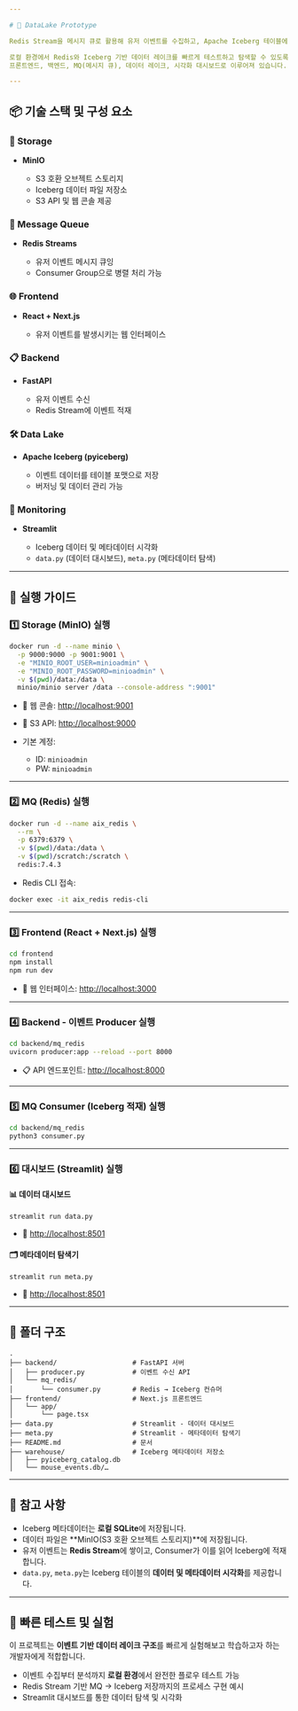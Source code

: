 ```yaml
---

# 🧊 DataLake Prototype

Redis Stream을 메시지 큐로 활용해 유저 이벤트를 수집하고, Apache Iceberg 테이블에 적재하는 프로토타입 애플리케이션입니다.

로컬 환경에서 Redis와 Iceberg 기반 데이터 레이크를 빠르게 테스트하고 탐색할 수 있도록 구성되어 있으며,
프론트엔드, 백엔드, MQ(메시지 큐), 데이터 레이크, 시각화 대시보드로 이루어져 있습니다.

---
```


## 📦 기술 스택 및 구성 요소

### 💾 Storage

* **MinIO**

  * S3 호환 오브젝트 스토리지
  * Iceberg 데이터 파일 저장소
  * S3 API 및 웹 콘솔 제공

### 🔗 Message Queue

* **Redis Streams**

  * 유저 이벤트 메시지 큐잉
  * Consumer Group으로 병렬 처리 가능

### 🌐 Frontend

* **React + Next.js**

  * 유저 이벤트를 발생시키는 웹 인터페이스

### 📋 Backend

* **FastAPI**

  * 유저 이벤트 수신
  * Redis Stream에 이벤트 적재

### 🛠️ Data Lake

* **Apache Iceberg (pyiceberg)**

  * 이벤트 데이터를 테이블 포맷으로 저장
  * 버저닝 및 데이터 관리 가능

### 👀 Monitoring

* **Streamlit**

  * Iceberg 데이터 및 메타데이터 시각화
  * `data.py` (데이터 대시보드), `meta.py` (메타데이터 탐색)

---

## 🚀 실행 가이드

### 1️⃣ Storage (MinIO) 실행

```bash
docker run -d --name minio \
  -p 9000:9000 -p 9001:9001 \
  -e "MINIO_ROOT_USER=minioadmin" \
  -e "MINIO_ROOT_PASSWORD=minioadmin" \
  -v $(pwd)/data:/data \
  minio/minio server /data --console-address ":9001"
```

* 🔗 웹 콘솔: [http://localhost:9001](http://localhost:9001)
* 🔗 S3 API: [http://localhost:9000](http://localhost:9000)
* 기본 계정:

  * ID: `minioadmin`
  * PW: `minioadmin`

---

### 2️⃣ MQ (Redis) 실행

```bash
docker run -d --name aix_redis \
  --rm \
  -p 6379:6379 \
  -v $(pwd)/data:/data \
  -v $(pwd)/scratch:/scratch \
  redis:7.4.3
```

* Redis CLI 접속:

```bash
docker exec -it aix_redis redis-cli
```

---

### 3️⃣ Frontend (React + Next.js) 실행

```bash
cd frontend
npm install
npm run dev
```

* 🔗 웹 인터페이스: [http://localhost:3000](http://localhost:3000)

---

### 4️⃣ Backend - 이벤트 Producer 실행

```bash
cd backend/mq_redis
uvicorn producer:app --reload --port 8000
```

* 📋 API 엔드포인트: [http://localhost:8000](http://localhost:8000)

---

### 5️⃣ MQ Consumer (Iceberg 적재) 실행

```bash
cd backend/mq_redis
python3 consumer.py
```

---

### 6️⃣ 대시보드 (Streamlit) 실행

#### 📊 데이터 대시보드

```bash
streamlit run data.py
```

* 🔗 [http://localhost:8501](http://localhost:8501)

#### 🗂️ 메타데이터 탐색기

```bash
streamlit run meta.py
```

* 🔗 [http://localhost:8501](http://localhost:8501)

---

## 📂 폴더 구조

```
.
├── backend/                   # FastAPI 서버
│   ├── producer.py            # 이벤트 수신 API
│   └── mq_redis/
│       └── consumer.py        # Redis → Iceberg 컨슈머
├── frontend/                  # Next.js 프론트엔드
│   └── app/
│       └── page.tsx
├── data.py                    # Streamlit - 데이터 대시보드
├── meta.py                    # Streamlit - 메타데이터 탐색기
├── README.md                  # 문서
├── warehouse/                 # Iceberg 메타데이터 저장소
│   ├── pyiceberg_catalog.db
│   └── mouse_events.db/…
```

---

## 📝 참고 사항

* Iceberg 메타데이터는 **로컬 SQLite**에 저장됩니다.
* 데이터 파일은 \*\*MinIO(S3 호환 오브젝트 스토리지)\*\*에 저장됩니다.
* 유저 이벤트는 **Redis Stream**에 쌓이고, Consumer가 이를 읽어 Iceberg에 적재합니다.
* `data.py`, `meta.py`는 Iceberg 테이블의 **데이터 및 메타데이터 시각화**를 제공합니다.

---

## 🧪 빠른 테스트 및 실험

이 프로젝트는 **이벤트 기반 데이터 레이크 구조**를 빠르게 실험해보고 학습하고자 하는 개발자에게 적합합니다.

* 이벤트 수집부터 분석까지 **로컬 환경**에서 완전한 플로우 테스트 가능
* Redis Stream 기반 MQ → Iceberg 저장까지의 프로세스 구현 예시
* Streamlit 대시보드를 통한 데이터 탐색 및 시각화
